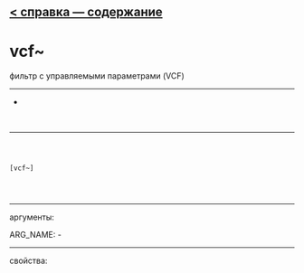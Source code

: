 [< справка — содержание](index.html)
---

# vcf~


фильтр с управляемыми параметрами (VCF)

---

-
<br>


---


```



[vcf~]


            
```

---
аргументы:

ARG_NAME: -<br>

---
свойства:


